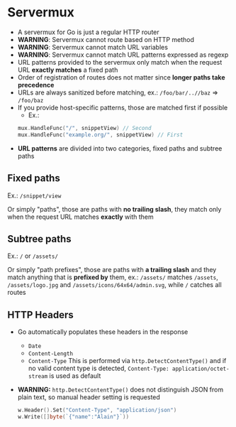 # Servermux

- A servermux for Go is just a regular HTTP router
- **WARNING**: Servermux cannot route based on HTTP method
- **WARNING**: Servermux cannot match URL variables
- **WARNING**: Servermux cannot match URL patterns expressed as regexp
- URL patterns provided to the servermux only match when the request URL **exactly matches** a fixed path
- Order of registration of routes does not matter since **longer paths take precedence**
- URLs are always sanitized before matching, ex.: `/foo/bar/..//baz` => `/foo/baz`
- If you provide host-specific patterns, those are matched first if possible
  - Ex.:
  ```go
  mux.HandleFunc("/", snippetView) // Second
  mux.HandleFunc("example.org/", snippetView) // First
  ```
- **URL patterns** are divided into two categories, fixed paths and subtree paths

## Fixed paths

Ex.: `/snippet/view`

Or simply "paths", those are paths with **no trailing slash**, they match only when the request URL matches **exactly** with them

## Subtree paths

Ex.: `/` or `/assets/`

Or simply "path prefixes", those are paths with **a trailing slash** and they match anything that is **prefixed by** them, ex.: `/assets/` matches `/assets`, `/assets/logo.jpg` and `/assets/icons/64x64/admin.svg`, while `/` catches all routes

## HTTP Headers

- Go automatically populates these headers in the response
  - `Date`
  - `Content-Length`
  - `Content-Type` This is performed via `http.DetectContentType()` and if no valid content type is detected, `Content-Type: application/octet-stream` is used as default

- **WARNING:** `http.DetectContentType()` does not distinguish JSON from plain text, so manual header setting is requested
  ```go
  w.Header().Set("Content-Type", "application/json")
  w.Write([]byte(`{"name":"Alain"}`))
  ```
